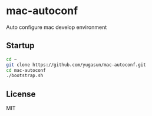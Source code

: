 # mac-autoconf

Auto configure mac develop environment

## Startup

```bash
cd ~
git clone https://github.com/yugasun/mac-autoconf.git
cd mac-autoconf
./bootstrap.sh
```

## License

MIT